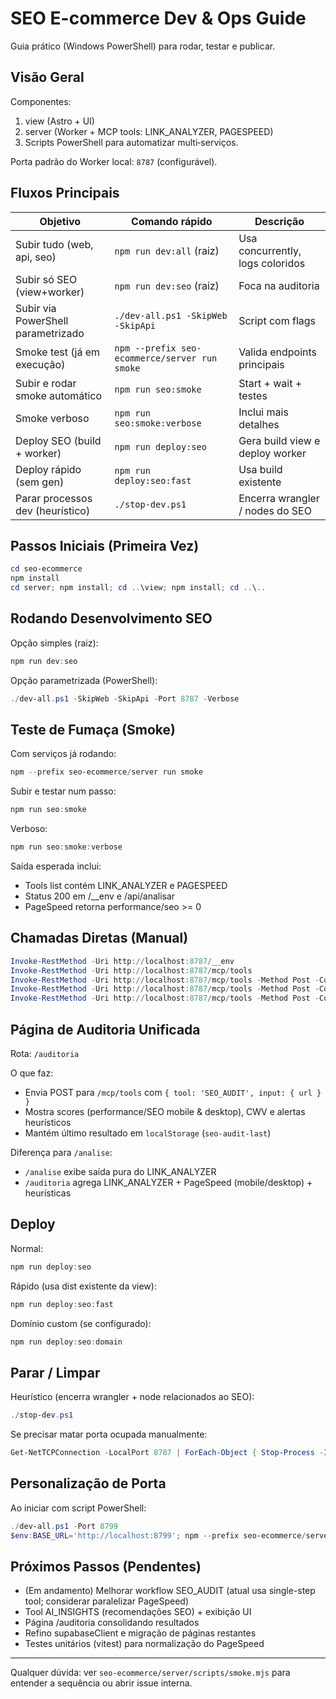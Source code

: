 # SEO E-commerce Dev & Ops Guide

Guia prático (Windows PowerShell) para rodar, testar e publicar.

## Visão Geral

Componentes:
1. view (Astro + UI)
2. server (Worker + MCP tools: LINK_ANALYZER, PAGESPEED)
3. Scripts PowerShell para automatizar multi‑serviços.

Porta padrão do Worker local: `8787` (configurável).

## Fluxos Principais

| Objetivo | Comando rápido | Descrição |
|----------|----------------|----------|
| Subir tudo (web, api, seo) | `npm run dev:all` (raiz) | Usa concurrently, logs coloridos |
| Subir só SEO (view+worker) | `npm run dev:seo` (raiz) | Foca na auditoria |
| Subir via PowerShell parametrizado | `./dev-all.ps1 -SkipWeb -SkipApi` | Script com flags |
| Smoke test (já em execução) | `npm --prefix seo-ecommerce/server run smoke` | Valida endpoints principais |
| Subir e rodar smoke automático | `npm run seo:smoke` | Start + wait + testes |
| Smoke verboso | `npm run seo:smoke:verbose` | Inclui mais detalhes |
| Deploy SEO (build + worker) | `npm run deploy:seo` | Gera build view e deploy worker |
| Deploy rápido (sem gen) | `npm run deploy:seo:fast` | Usa build existente |
| Parar processos dev (heurístico) | `./stop-dev.ps1` | Encerra wrangler / nodes do SEO |

## Passos Iniciais (Primeira Vez)

```powershell
cd seo-ecommerce
npm install
cd server; npm install; cd ..\view; npm install; cd ..\..
```

## Rodando Desenvolvimento SEO

Opção simples (raiz):
```powershell
npm run dev:seo
```

Opção parametrizada (PowerShell):
```powershell
./dev-all.ps1 -SkipWeb -SkipApi -Port 8787 -Verbose
```

## Teste de Fumaça (Smoke)

Com serviços já rodando:
```powershell
npm --prefix seo-ecommerce/server run smoke
```

Subir e testar num passo:
```powershell
npm run seo:smoke
```

Verboso:
```powershell
npm run seo:smoke:verbose
```

Saída esperada inclui:
- Tools list contém LINK_ANALYZER e PAGESPEED
- Status 200 em /__env e /api/analisar
- PageSpeed retorna performance/seo >= 0

## Chamadas Diretas (Manual)

```powershell
Invoke-RestMethod -Uri http://localhost:8787/__env
Invoke-RestMethod -Uri http://localhost:8787/mcp/tools
Invoke-RestMethod -Uri http://localhost:8787/mcp/tools -Method Post -ContentType 'application/json' -Body (@{tool='LINK_ANALYZER';input=@{url='https://example.com'}}|ConvertTo-Json)
Invoke-RestMethod -Uri http://localhost:8787/mcp/tools -Method Post -ContentType 'application/json' -Body (@{tool='PAGESPEED';input=@{url='https://example.com';strategy='mobile'}}|ConvertTo-Json)
Invoke-RestMethod -Uri http://localhost:8787/mcp/tools -Method Post -ContentType 'application/json' -Body (@{tool='SEO_AUDIT';input=@{url='https://example.com'}}|ConvertTo-Json)
```

## Página de Auditoria Unificada

Rota: `/auditoria`

O que faz:
- Envia POST para `/mcp/tools` com `{ tool: 'SEO_AUDIT', input: { url } }`
- Mostra scores (performance/SEO mobile & desktop), CWV e alertas heurísticos
- Mantém último resultado em `localStorage` (`seo-audit-last`)

Diferença para `/analise`:
- `/analise` exibe saída pura do LINK_ANALYZER
- `/auditoria` agrega LINK_ANALYZER + PageSpeed (mobile/desktop) + heurísticas

## Deploy

Normal:
```powershell
npm run deploy:seo
```

Rápido (usa dist existente da view):
```powershell
npm run deploy:seo:fast
```

Domínio custom (se configurado):
```powershell
npm run deploy:seo:domain
```

## Parar / Limpar

Heurístico (encerra wrangler + node relacionados ao SEO):
```powershell
./stop-dev.ps1
```

Se precisar matar porta ocupada manualmente:
```powershell
Get-NetTCPConnection -LocalPort 8787 | ForEach-Object { Stop-Process -Id $_.OwningProcess -Force }
```

## Personalização de Porta

Ao iniciar com script PowerShell:
```powershell
./dev-all.ps1 -Port 8799
$env:BASE_URL='http://localhost:8799'; npm --prefix seo-ecommerce/server run smoke
```

## Próximos Passos (Pendentes)

- (Em andamento) Melhorar workflow SEO_AUDIT (atual usa single-step tool; considerar paralelizar PageSpeed)
- Tool AI_INSIGHTS (recomendações SEO) + exibição UI
- Página /auditoria consolidando resultados
- Refino supabaseClient e migração de páginas restantes
- Testes unitários (vitest) para normalização do PageSpeed

---
Qualquer dúvida: ver `seo-ecommerce/server/scripts/smoke.mjs` para entender a sequência ou abrir issue interna.
